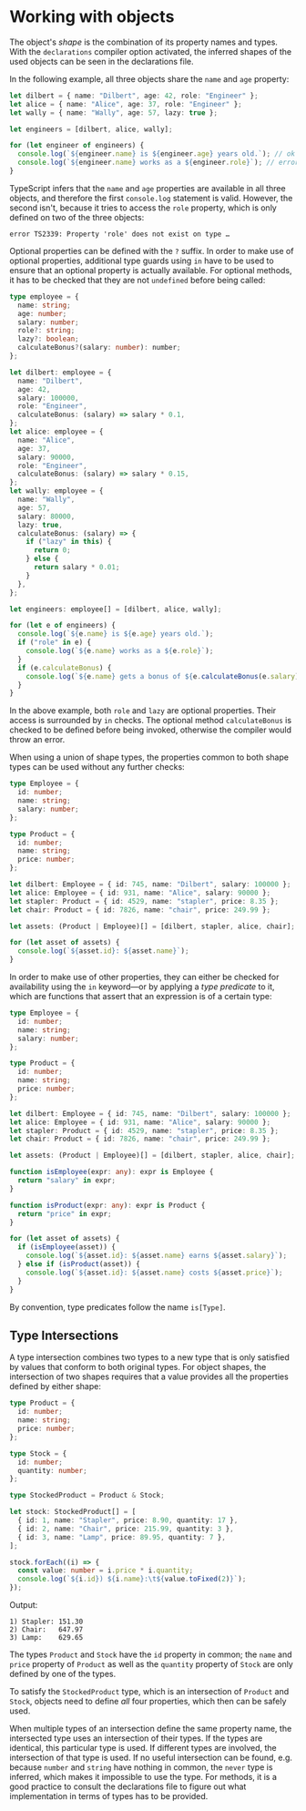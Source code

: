 # Working with objects

The object's _shape_ is the combination of its property names and types. With
the `declarations` compiler option activated, the inferred shapes of the
used objects can be seen in the declarations file.

In the following example, all three objects share the `name` and `age` property:

```typescript
let dilbert = { name: "Dilbert", age: 42, role: "Engineer" };
let alice = { name: "Alice", age: 37, role: "Engineer" };
let wally = { name: "Wally", age: 57, lazy: true };

let engineers = [dilbert, alice, wally];

for (let engineer of engineers) {
  console.log(`${engineer.name} is ${engineer.age} years old.`); // ok
  console.log(`${engineer.name} works as a ${engineer.role}`); // error
}
```

TypeScript infers that the `name` and `age` properties are available in all
three objects, and therefore the first `console.log` statement is valid.
However, the second isn't, because it tries to access the `role` property, which
is only defined on two of the three objects:

    error TS2339: Property 'role' does not exist on type …

Optional properties can be defined with the `?` suffix. In order to make use of
optional properties, additional type guards using `in` have to be used to ensure
that an optional property is actually available. For optional methods, it has to be
checked that they are not `undefined` before being called:

```typescript
type employee = {
  name: string;
  age: number;
  salary: number;
  role?: string;
  lazy?: boolean;
  calculateBonus?(salary: number): number;
};

let dilbert: employee = {
  name: "Dilbert",
  age: 42,
  salary: 100000,
  role: "Engineer",
  calculateBonus: (salary) => salary * 0.1,
};
let alice: employee = {
  name: "Alice",
  age: 37,
  salary: 90000,
  role: "Engineer",
  calculateBonus: (salary) => salary * 0.15,
};
let wally: employee = {
  name: "Wally",
  age: 57,
  salary: 80000,
  lazy: true,
  calculateBonus: (salary) => {
    if ("lazy" in this) {
      return 0;
    } else {
      return salary * 0.01;
    }
  },
};

let engineers: employee[] = [dilbert, alice, wally];

for (let e of engineers) {
  console.log(`${e.name} is ${e.age} years old.`);
  if ("role" in e) {
    console.log(`${e.name} works as a ${e.role}`);
  }
  if (e.calculateBonus) {
    console.log(`${e.name} gets a bonus of ${e.calculateBonus(e.salary)}.`);
  }
}
```

In the above example, both `role` and `lazy` are optional properties. Their
access is surrounded by `in` checks. The optional method `calculateBonus` is
checked to be defined before being invoked, otherwise the compiler would throw
an error.

When using a union of shape types, the properties common to both shape types can
be used without any further checks:

```typescript
type Employee = {
  id: number;
  name: string;
  salary: number;
};

type Product = {
  id: number;
  name: string;
  price: number;
};

let dilbert: Employee = { id: 745, name: "Dilbert", salary: 100000 };
let alice: Employee = { id: 931, name: "Alice", salary: 90000 };
let stapler: Product = { id: 4529, name: "stapler", price: 8.35 };
let chair: Product = { id: 7826, name: "chair", price: 249.99 };

let assets: (Product | Employee)[] = [dilbert, stapler, alice, chair];

for (let asset of assets) {
  console.log(`${asset.id}: ${asset.name}`);
}
```

In order to make use of other properties, they can either be checked for
availability using the `in` keyword—or by applying a _type predicate_ to it,
which are functions that assert that an expression is of a certain type:

```typescript
type Employee = {
  id: number;
  name: string;
  salary: number;
};

type Product = {
  id: number;
  name: string;
  price: number;
};

let dilbert: Employee = { id: 745, name: "Dilbert", salary: 100000 };
let alice: Employee = { id: 931, name: "Alice", salary: 90000 };
let stapler: Product = { id: 4529, name: "stapler", price: 8.35 };
let chair: Product = { id: 7826, name: "chair", price: 249.99 };

let assets: (Product | Employee)[] = [dilbert, stapler, alice, chair];

function isEmployee(expr: any): expr is Employee {
  return "salary" in expr;
}

function isProduct(expr: any): expr is Product {
  return "price" in expr;
}

for (let asset of assets) {
  if (isEmployee(asset)) {
    console.log(`${asset.id}: ${asset.name} earns ${asset.salary}`);
  } else if (isProduct(asset)) {
    console.log(`${asset.id}: ${asset.name} costs ${asset.price}`);
  }
}
```

By convention, type predicates follow the name `is[Type]`.

## Type Intersections

A type intersection combines two types to a new type that is only satisfied by
values that conform to both original types. For object shapes, the intersection
of two shapes requires that a value provides all the properties defined by
either shape:

```typescript
type Product = {
  id: number;
  name: string;
  price: number;
};

type Stock = {
  id: number;
  quantity: number;
};

type StockedProduct = Product & Stock;

let stock: StockedProduct[] = [
  { id: 1, name: "Stapler", price: 8.90, quantity: 17 },
  { id: 2, name: "Chair", price: 215.99, quantity: 3 },
  { id: 3, name: "Lamp", price: 89.95, quantity: 7 },
];

stock.forEach((i) => {
  const value: number = i.price * i.quantity;
  console.log(`${i.id}) ${i.name}:\t${value.toFixed(2)}`);
});
```

Output:

    1) Stapler:	151.30
    2) Chair:	647.97
    3) Lamp:	629.65

The types `Product` and `Stock` have the `id` property in common; the `name` and
`price` property of `Product` as well as the `quantity` property of `Stock` are
only defined by one of the types.

To satisfy the `StockedProduct` type, which is an intersection of `Product` and
`Stock`, objects need to define _all_ four properties, which then can be safely
used.

When multiple types of an intersection define the same property name, the
intersected type uses an intersection of their types. If the types are
identical, this particular type is used. If different types are involved, the
intersection of that type is used. If no useful intersection can be found, e.g.
because `number` and `string` have nothing in common, the `never` type is
inferred, which makes it impossible to use the type. For methods, it is a good
practice to consult the declarations file to figure out what implementation in
terms of types has to be provided.
